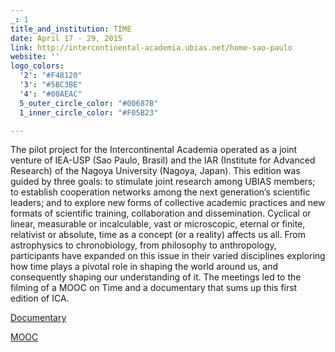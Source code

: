 ```yaml
---
_: 1
title_and_institution: TIME
date: April 17 - 29, 2015
link: http://intercontinental-academia.ubias.net/home-sao-paulo
website: ''
logo_colors:
  '2': "#F48120"
  '3': "#5BC3BE"
  '4': "#00AEAC"
  5_outer_circle_color: "#00687B"
  1_inner_circle_color: "#F05B23"

---
```

The pilot project for the Intercontinental Academia operated as a joint venture of IEA-USP (Sao Paulo, Brasil) and the IAR (Institute for Advanced Research) of the Nagoya University (Nagoya, Japan). This edition was guided by three goals: to stimulate joint research among UBIAS members; to establish cooperation networks among the next generation’s scientific leaders; and to explore new forms of collective academic practices and new formats of scientific training, collaboration and dissemination. Cyclical or linear, measurable or incalculable, vast or microscopic, eternal or finite, relativist or absolute, time as a concept (or a reality) affects us all. From astrophysics to chronobiology, from philosophy to anthropology, participants have expanded on this issue in their varied disciplines exploring how time plays a pivotal role in shaping the world around us, and consequently shaping our understanding of it. The meetings led to the filming of a MOOC on Time and a documentary that sums up this first edition of ICA.

[Documentary](http://intercontinental-academia.ubias.net/media-center/videos/intercontinental-academnia-first-phase-documentary)

[MOOC](http://intercontinental-academia.ubias.net/news/intercontinental-academia-launches-online-course-on-time)